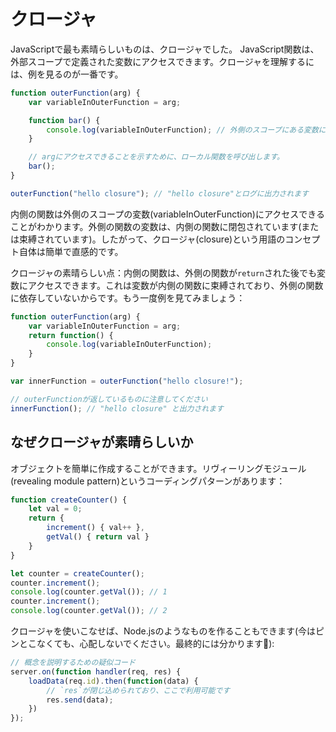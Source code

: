 # クロージャ

JavaScriptで最も素晴らしいものは、クロージャでした。 JavaScript関数は、外部スコープで定義された変数にアクセスできます。クロージャを理解するには、例を見るのが一番です。

```typescript
function outerFunction(arg) {
    var variableInOuterFunction = arg;

    function bar() {
        console.log(variableInOuterFunction); // 外側のスコープにある変数にアクセスします
    }

    // argにアクセスできることを示すために、ローカル関数を呼び出します。
    bar();
}

outerFunction("hello closure"); // "hello closure"とログに出力されます
```

内側の関数は外側のスコープの変数\(variableInOuterFunction\)にアクセスできることがわかります。外側の関数の変数は、内側の関数に閉包されています\(または束縛されています\)。したがって、クロージャ\(closure\)という用語のコンセプト自体は簡単で直感的です。

クロージャの素晴らしい点：内側の関数は、外側の関数が`return`された後でも変数にアクセスできます。これは変数が内側の関数に束縛されており、外側の関数に依存していないからです。もう一度例を見てみましょう：

```typescript
function outerFunction(arg) {
    var variableInOuterFunction = arg;
    return function() {
        console.log(variableInOuterFunction);
    }
}

var innerFunction = outerFunction("hello closure!");

// outerFunctionが返しているものに注意してください
innerFunction(); // "hello closure" と出力されます
```

## なぜクロージャが素晴らしいか

オブジェクトを簡単に作成することができます。リヴィーリングモジュール\(revealing module pattern\)というコーディングパターンがあります：

```typescript
function createCounter() {
    let val = 0;
    return {
        increment() { val++ },
        getVal() { return val }
    }
}

let counter = createCounter();
counter.increment();
console.log(counter.getVal()); // 1
counter.increment();
console.log(counter.getVal()); // 2
```

クロージャを使いこなせば、Node.jsのようなものを作ることもできます\(今はピンとこなくても、心配しないでください。最終的には分かります🌹\):

```typescript
// 概念を説明するための疑似コード
server.on(function handler(req, res) {
    loadData(req.id).then(function(data) {
        // `res`が閉じ込められており、ここで利用可能です
        res.send(data);
    })
});
```

